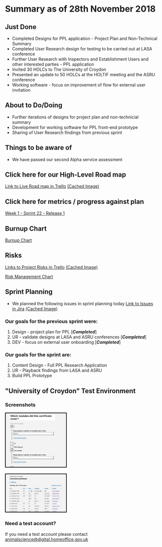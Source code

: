 # Summary as of 28th November 2018 

## Just Done
* Completed Designs for PPL application - Project Plan and Non-Technical Summary
* Completed User Research design for testing to be carried out at LASA conference
* Further User Research with Inspectors and Establishment Users and other interested parties - PPL application
* Invited 30 HOLCs to The University of Croydon
* Presented an update to 50 HOLCs at the HOLTIF meeting and the ASRU conference
* Working software - focus on improvement of flow for external user invitation 

## About to Do/Doing
* Further iterations of designs for project plan and non-technicial summary
* Development for working software for PPL front-end prototype
* Sharing of User Research findings from previous sprint

## Things to be aware of
* We have passed our second Alpha service assessment

## Click here for our High-Level Road map
[Link to Live Road map in Trello](https://trello.com/b/gDQdE01u/asl-roadmap)    [\(Cached Image\)](graphs/ASLRoadMap28112018.jpg)

## Click here for metrics / progress against plan
[Week 1 - Sprint 22 - Release 1](graphs/progress28112018.png)

## Burnup Chart

[Burnup Chart](burnup28112018.md)

## Risks
[Links to Project Risks in Trello](https://trello.com/b/VuFuCL7t/risk-register-and-kpis-asl-delivery)    [\(Cached Image\)](graphs/ASLRiskRegister28112018.jpg)

[Risk Management Chart](graphs/risk28112018.png)

## Sprint Planning
* We planned the following issues in sprint planning today [Link to Issues in Jira](https://jira.digital.homeoffice.gov.uk/secure/RapidBoard.jspa?rapidView=261)    [\(Cached Image\)](graphs/sprint28112018.png)

### Our goals for the previous sprint were:
 
1. Design - project plan for PPL \[***Completed***\]
2. UR - validate designs at LASA and ASRU conferences \[***Completed***\] 
3. DEV - focus on external user onboarding \[***Completed***\]

### Our goals for the sprint are:
1. Content Design - Full PPL Research Application 
2. UR - Playback findings from LASA and ASRU 
3. Build PPL Prototype

## "University of Croydon" Test Environment 

### Screenshots
<a href="graphs/proto1_28112018.png"><img src="graphs/proto1_28112018.png" alt="HTML5 Icon" width="200" style="border:2px solid black"></a>
<br>
<br>
<a href="graphs/proto2_28112018.png"><img src="graphs/proto2_28112018.png" alt="HTML5 Icon" width="200" style="border:2px solid black"></a>

### Need a test account?
If you need a test account please contact [animalscience@digital.homeoffice.gov.uk](mailto://animalscience@digital.homeoffice.gov.uk) 
